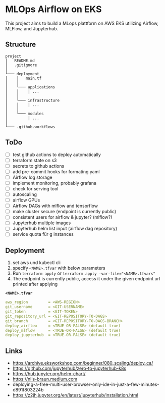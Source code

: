 # MLOps Airflow on EKS

This project aims to build a MLops plattform on AWS EKS utilizing Airflow, MLFlow, and Jupyterhub.

## Structure

```
project
│   README.md
│   .gitignore
│
└─── deployment
│    │   main.tf
│    │
│    └─── applications
│    │    │ ...
│    │
│    └─── infrastructure
│    │    │ ...
│    │
│    └─── modules
│         │ ...
│
└─── .github.workflows

```

## ToDo
- [ ] test github actions to deploy automatically
- [ ] terraform state on s3
- [ ] secrets to github actions
- [ ] add pre-commit hooks for formating yaml
- [ ] Airflow log storage
- [ ] implement monitoring, probably grafana
- [ ] check for serving tool
- [ ] autoscaling
- [ ] airflow GPUs
- [ ] Airflow DAGs with mlflow and tensorflow
- [ ] make cluster secure (endpoint is currently public)
- [ ] consistent users for airflow & jupyter? (mlflow?)
- [ ] Jupyterhub multiple images
- [ ] Jupyterhub helm list input (airflow dag repository)
- [ ] service quota für g instances

## Deployment

1. set aws und kubectl cli
2. specify `<NAME>.tfvar` with below parameters
3. Run `terraform apply` or `terraform apply -var-file="<NAME>.tfvars"`
4. The endpoint is currently public, access it under the given endpoint url printed after applying


**`<NAME>.tfvar`**

```yaml
aws_region         = <AWS-REGION>
git_username       = <GIT-USERNAME>
git_token          = <GIT-TOKEN>
git_repository_url = <GIT-REPOSITORY-TO-DAGS>
git_branch         = <GIT-REPOSITORY-TO-DAGS-BRANCH>
deploy_airflow     = <TRUE-OR-FALSE> (default true)
deploy_mlflow      = <TRUE-OR-FALSE> (default true)
deploy_jupyterhub  = <TRUE-OR-FALSE> (default true)
```




## Links

* https://archive.eksworkshop.com/beginner/080_scaling/deploy_ca/
* https://github.com/jupyterhub/zero-to-jupyterhub-k8s
* https://hub.jupyter.org/helm-chart/
* https://nils-braun.medium.com
* deploying-a-free-multi-user-browser-only-ide-in-just-a-few-minutes-d891f803224b
* https://z2jh.jupyter.org/en/latest/jupyterhub/installation.html
